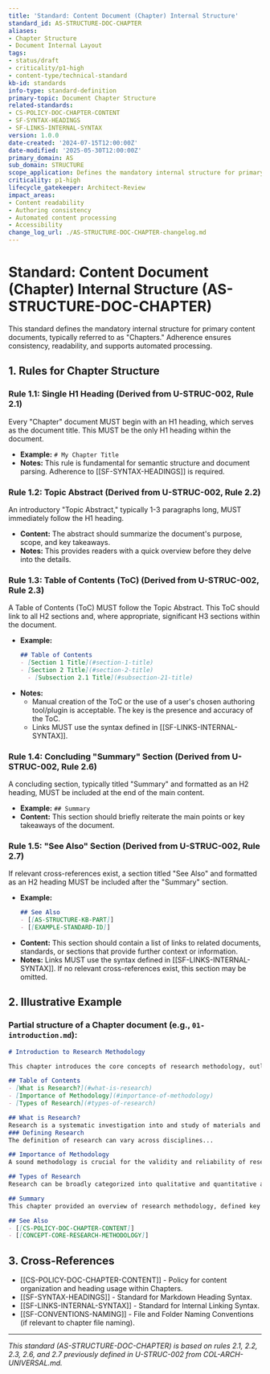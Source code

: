 ```yaml
---
title: 'Standard: Content Document (Chapter) Internal Structure'
standard_id: AS-STRUCTURE-DOC-CHAPTER
aliases:
- Chapter Structure
- Document Internal Layout
tags:
- status/draft
- criticality/p1-high
- content-type/technical-standard
kb-id: standards
info-type: standard-definition
primary-topic: Document Chapter Structure
related-standards:
- CS-POLICY-DOC-CHAPTER-CONTENT
- SF-SYNTAX-HEADINGS
- SF-LINKS-INTERNAL-SYNTAX
version: 1.0.0
date-created: '2024-07-15T12:00:00Z'
date-modified: '2025-05-30T12:00:00Z'
primary_domain: AS
sub_domain: STRUCTURE
scope_application: Defines the mandatory internal structure for primary content documents, typically referred to as 'Chapters'.
criticality: p1-high
lifecycle_gatekeeper: Architect-Review
impact_areas:
- Content readability
- Authoring consistency
- Automated content processing
- Accessibility
change_log_url: ./AS-STRUCTURE-DOC-CHAPTER-changelog.md
---
```

# Standard: Content Document (Chapter) Internal Structure (AS-STRUCTURE-DOC-CHAPTER)

This standard defines the mandatory internal structure for primary content documents, typically referred to as "Chapters." Adherence ensures consistency, readability, and supports automated processing.

## 1. Rules for Chapter Structure

### Rule 1.1: Single H1 Heading (Derived from U-STRUC-002, Rule 2.1)
Every "Chapter" document MUST begin with an H1 heading, which serves as the document title. This MUST be the only H1 heading within the document.
*   **Example:** `# My Chapter Title`
*   **Notes:** This rule is fundamental for semantic structure and document parsing. Adherence to [[SF-SYNTAX-HEADINGS]] is required.

### Rule 1.2: Topic Abstract (Derived from U-STRUC-002, Rule 2.2)
An introductory "Topic Abstract," typically 1-3 paragraphs long, MUST immediately follow the H1 heading.
*   **Content:** The abstract should summarize the document's purpose, scope, and key takeaways.
*   **Notes:** This provides readers with a quick overview before they delve into the details.

### Rule 1.3: Table of Contents (ToC) (Derived from U-STRUC-002, Rule 2.3)
A Table of Contents (ToC) MUST follow the Topic Abstract. This ToC should link to all H2 sections and, where appropriate, significant H3 sections within the document.
*   **Example:**
    ```markdown
    ## Table of Contents
    - [Section 1 Title](#section-1-title)
    - [Section 2 Title](#section-2-title)
      - [Subsection 2.1 Title](#subsection-21-title)
    ```
*   **Notes:**
    *   Manual creation of the ToC or the use of a user's chosen authoring tool/plugin is acceptable. The key is the presence and accuracy of the ToC.
    *   Links MUST use the syntax defined in [[SF-LINKS-INTERNAL-SYNTAX]].

### Rule 1.4: Concluding "Summary" Section (Derived from U-STRUC-002, Rule 2.6)
A concluding section, typically titled "Summary" and formatted as an H2 heading, MUST be included at the end of the main content.
*   **Example:** `## Summary`
*   **Content:** This section should briefly reiterate the main points or key takeaways of the document.

### Rule 1.5: "See Also" Section (Derived from U-STRUC-002, Rule 2.7)
If relevant cross-references exist, a section titled "See Also" and formatted as an H2 heading MUST be included after the "Summary" section.
*   **Example:**
    ```markdown
    ## See Also
    - [[AS-STRUCTURE-KB-PART]]
    - [[EXAMPLE-STANDARD-ID]]
    ```
*   **Content:** This section should contain a list of links to related documents, standards, or sections that provide further context or information.
*   **Notes:** Links MUST use the syntax defined in [[SF-LINKS-INTERNAL-SYNTAX]]. If no relevant cross-references exist, this section may be omitted.

## 2. Illustrative Example

### Partial structure of a Chapter document (e.g., `01-introduction.md`):

```markdown
# Introduction to Research Methodology

This chapter introduces the core concepts of research methodology, outlining its importance and the foundational elements required for conducting systematic investigation. Key takeaways include understanding different research paradigms and the role of ethics in research.

## Table of Contents
- [What is Research?](#what-is-research)
- [Importance of Methodology](#importance-of-methodology)
- [Types of Research](#types-of-research)

## What is Research?
Research is a systematic investigation into and study of materials and sources in order to establish facts and reach new conclusions.
### Defining Research
The definition of research can vary across disciplines...

## Importance of Methodology
A sound methodology is crucial for the validity and reliability of research findings...

## Types of Research
Research can be broadly categorized into qualitative and quantitative approaches...

## Summary
This chapter provided an overview of research methodology, defined key terms, and highlighted the importance of a structured approach to investigation.

## See Also
- [[CS-POLICY-DOC-CHAPTER-CONTENT]]
- [[CONCEPT-CORE-RESEARCH-METHODOLOGY]]
```

## 3. Cross-References
- [[CS-POLICY-DOC-CHAPTER-CONTENT]] - Policy for content organization and heading usage within Chapters.
- [[SF-SYNTAX-HEADINGS]] - Standard for Markdown Heading Syntax.
- [[SF-LINKS-INTERNAL-SYNTAX]] - Standard for Internal Linking Syntax.
- [[SF-CONVENTIONS-NAMING]] - File and Folder Naming Conventions (if relevant to chapter file naming).

---
*This standard (AS-STRUCTURE-DOC-CHAPTER) is based on rules 2.1, 2.2, 2.3, 2.6, and 2.7 previously defined in U-STRUC-002 from COL-ARCH-UNIVERSAL.md.*
